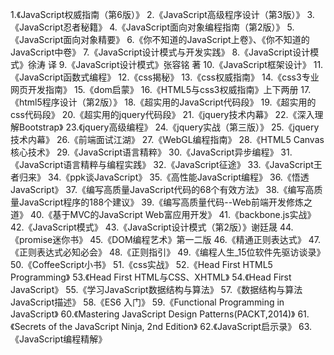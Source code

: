 1.《JavaScript权威指南（第6版）》
2.《JavaScript高级程序设计（第3版）》
3.《JavaScript忍者秘籍》
4.《JavaScript面向对象编程指南（第2版）》
5.《JavaScript面向对象精要》
6.《你不知道的JavaScript上卷》、《你不知道的JavaScript中卷》
7.《JavaScript设计模式与开发实践》
8.《JavaScript设计模式》徐涛 译
9.《JavaScript设计模式》张容铭 著
10.《JavaScript框架设计》
11.《JavaScript函数式编程》
12.《css揭秘》
13.《css权威指南》
14.《css3专业网页开发指南》
15.《dom启蒙》
16.《HTML5与css3权威指南》上下两册
17.《html5程序设计（第2版）》
18.《超实用的JavaScript代码段》
19.《超实用的css代码段》
20.《超实用的jquery代码段》
21.《jquery技术内幕》
22.《深入理解Bootstrap》
23.《jquery高级编程》
24.《jquery实战（第三版）》
25.《jquery技术内幕》
26.《前端面试江湖》
27.《WebGL编程指南》
28.《HTML5 Canvas核心技术》
29.《JavaScript语言精粹》
30.《JavaScript异步编程》
31.《JavaScript语言精粹与编程实践》
32.《JavaScript征途》
33.《JavaScript王者归来》
34.《ppk谈JavaScript》
35.《高性能JavaScript编程》
36.《悟透JavaScript》
37.《编写高质量JavaScript代码的68个有效方法》
38.《编写高质量JavaScript程序的188个建议》
39.《编写高质量代码--Web前端开发修炼之道》
40.《基于MVC的JavaScript Web富应用开发》
41.《backbone.js实战》
42.《JavaScript模式》
43.《JavaScript设计模式（第2版）》谢廷晟
44.《promise迷你书》
45.《DOM编程艺术》第一二版
46.《精通正则表达式》
47.《正则表达式必知必会》
48.《正则指引》
49.《编程人生_15位软件先驱访谈录》
50.《CoffeeScript小书》
51.《css实战》
52.《Head First HTML5 Programming》
53.《Head First HTML与CSS、XHTML》
54.《Head First JavaScript》
55.《学习JavaScript数据结构与算法》
57.《数据结构与算法JavaScript描述》
58.《ES6 入门》
59.《Functional Programming in JavaScript》
60.《Mastering JavaScript Design Patterns(PACKT,2014)》
61.《Secrets of the JavaScript Ninja, 2nd Edition》
62.《JavaScript启示录》
63.《JavaScript编程精解》